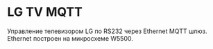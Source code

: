 # LG TV MQTT
Управление телевизором LG по RS232 через Ethernet MQTT шлюз.
Ethernet построен на микросхеме W5500.
